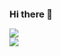 ### Hi there 👋

<picture>
<source
  srcset="https://github-readme-stats-green-ten-19.vercel.app/api?username=almeigab&show_icons=true&theme=dark"
  media="(prefers-color-scheme: dark)"
/>
<source
  srcset="https://github-readme-stats-green-ten-19.vercel.app/api?username=almeigab&show_icons=true"
  media="(prefers-color-scheme: light), (prefers-color-scheme: no-preference)"
/>
<img src="https://github-readme-stats-green-ten-19.vercel.app/api?username=almeigab&show_icons=true" />
</picture>
<br>
<picture>
<source
  srcset="https://github-readme-stats-green-ten-19.vercel.app/api/top-langs/?username=almeigab&layout=compact&langs_count=8&exclude_repo=adsp,haikori&theme=dark"
  media="(prefers-color-scheme: dark)"
/>
<source
  srcset="https://github-readme-stats-green-ten-19.vercel.app/api/top-langs/?username=almeigab&layout=compact&langs_count=8&exclude_repo=adsp,haikori"
  media="(prefers-color-scheme: light), (prefers-color-scheme: no-preference)"
/>
<img src="https://github-readme-stats-green-ten-19.vercel.app/api/top-langs/?username=almeigab&layout=compact&langs_count=8&exclude_repo=adsp,haikori" />
</picture>


<!--
**almeigab/almeigab** is a ✨ _special_ ✨ repository because its `README.md` (this file) appears on your GitHub profile.

Here are some ideas to get you started:

- 🔭 I’m currently working on ...
- 🌱 I’m currently learning ...
- 👯 I’m looking to collaborate on ...
- 🤔 I’m looking for help with ...
- 💬 Ask me about ...
- 📫 How to reach me: ...
- 😄 Pronouns: ...
- ⚡ Fun fact: ...
-->
